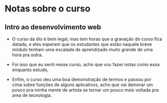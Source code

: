 # Notas sobre o curso


## Intro ao desenvolvimento web

- O curso da dio é bem legal, mas tem horas que a gravação do curso fica datada,
e eles esperam que os estudantes que estão naquele breve módulo tenham uma escalada
de aprendizado muito grande de uma hora pra outra.

- Foi isso que eu senti nesse curso, acho que vou fazer notas como essa enquanto estudo,

- Enfim, o curso deu uma boa demonstração de termos e passou por cima sobre funções
de alguns aplicativos, acho que vai demorar um pouco pra minha mente de artista se tornar
um pouco mais voltada pra area de tecnologia.
